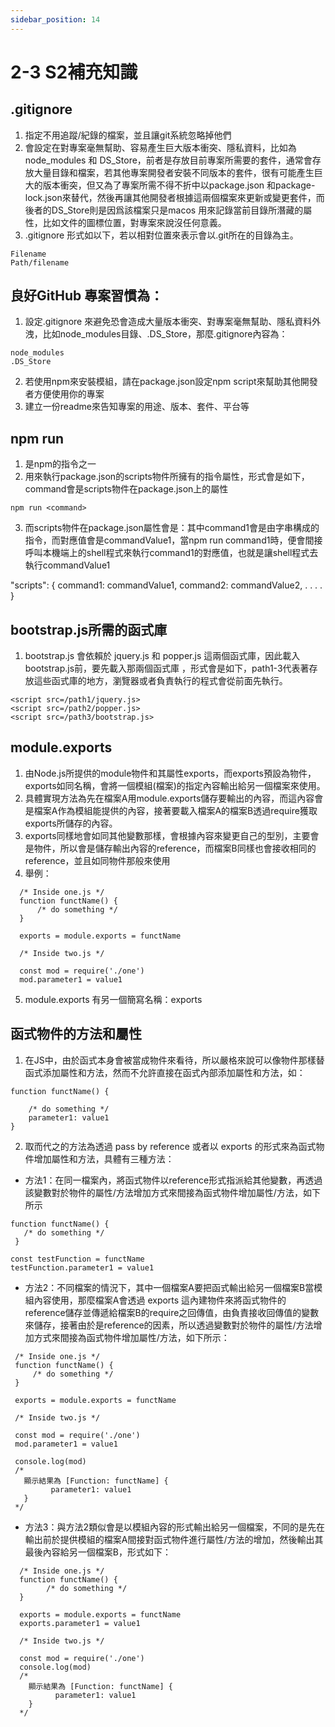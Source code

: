 ```yaml
---
sidebar_position: 14
---
```



# 2-3 S2補充知識


## .gitignore
1. 指定不用追蹤/紀錄的檔案，並且讓git系統忽略掉他們
2. 會設定在對專案毫無幫助、容易產生巨大版本衝突、隱私資料，比如為node_modules 和 DS_Store，前者是存放目前專案所需要的套件，通常會存放大量目錄和檔案，若其他專案開發者安裝不同版本的套件，很有可能產生巨大的版本衝突，但又為了專案所需不得不折中以package.json 和package-lock.json來替代，然後再讓其他開發者根據這兩個檔案來更新或變更套件，而後者的DS_Store則是因爲該檔案只是macos 用來記錄當前目錄所潛藏的屬性，比如文件的圖標位置，對專案來說沒任何意義。
3. .gitignore 形式如以下，若以相對位置來表示會以.git所在的目錄為主。

```
Filename
Path/filename
```

## 良好GitHub 專案習慣為：
1. 設定.gitignore 來避免恐會造成大量版本衝突、對專案毫無幫助、隱私資料外洩，比如node_modules目錄、.DS_Store，那麼.gitignore內容為：
```
node_modules
.DS_Store
```
2. 若使用npm來安裝模組，請在package.json設定npm script來幫助其他開發者方便使用你的專案
3. 建立一份readme來告知專案的用途、版本、套件、平台等 


## npm run 
1. 是npm的指令之一
2. 用來執行package.json的scripts物件所擁有的指令屬性，形式會是如下，command會是scripts物件在package.json上的屬性
```
npm run <command>
```
3. 而scripts物件在package.json屬性會是：其中command1會是由字串構成的指令，而對應值會是commandValue1，當npm run command1時，便會間接呼叫本機端上的shell程式來執行command1的對應值，也就是讓shell程式去執行commandValue1

  "scripts": {
	command1: commandValue1, 
	command2: commandValue2,
				.
				.
				.
				.
   }

## bootstrap.js所需的函式庫
1. bootstrap.js 會依賴於 jquery.js 和 popper.js 這兩個函式庫，因此載入bootstrap.js前，要先載入那兩個函式庫
，形式會是如下，path1-3代表著存放這些函式庫的地方，瀏覽器或者負責執行的程式會從前面先執行。
```
<script src=/path1/jquery.js>
<script src=/path2/popper.js>
<script src=/path3/bootstrap.js>
```

## module.exports 
1. 由Node.js所提供的module物件和其屬性exports，而exports預設為物件，exports如同名稱，會將一個模組(檔案)的指定內容輸出給另一個檔案來使用。
2. 具體實現方法為先在檔案A用module.exports儲存要輸出的內容，而這內容會是檔案A作為模組能提供的內容，接著要載入檔案A的檔案B透過require獲取exports所儲存的內容。
3. exports同樣地會如同其他變數那樣，會根據內容來變更自己的型別，主要會是物件，所以會是儲存輸出內容的reference，而檔案B同樣也會接收相同的reference，並且如同物件那般來使用
4. 舉例：
```
  /* Inside one.js */
  function functName() {
	  /* do something */
  }

  exports = module.exports = functName

  /* Inside two.js */

  const mod = require('./one')
  mod.parameter1 = value1

```
5. module.exports 有另一個簡寫名稱：exports


## 函式物件的方法和屬性
1. 在JS中，由於函式本身會被當成物件來看待，所以嚴格來說可以像物件那樣替函式添加屬性和方法，然而不允許直接在函式內部添加屬性和方法，如：

```
function functName() {

	/* do something */
	parameter1: value1
}
```

2. 取而代之的方法為透過 pass by reference 或者以 exports 的形式來為函式物件增加屬性和方法，具體有三種方法：

 - 方法1：在同一檔案內，將函式物件以reference形式指派給其他變數，再透過該變數對於物件的屬性/方法增加方式來間接為函式物件增加屬性/方法，如下所示

 ```
 function functName() {
  	/* do something */
  }

 const testFunction = functName
 testFunction.parameter1 = value1

 ```

 - 方法2：不同檔案的情況下，其中一個檔案A要把函式輸出給另一個檔案B當模組內容使用，那麼檔案A會透過 exports 這內建物件來將函式物件的reference儲存並傳遞給檔案B的require之回傳值，由負責接收回傳值的變數來儲存，接著由於是reference的因素，所以透過變數對於物件的屬性/方法增加方式來間接為函式物件增加屬性/方法，如下所示： 

 ```
  /* Inside one.js */
  function functName() {
	  /* do something */
  }

  exports = module.exports = functName

  /* Inside two.js */

  const mod = require('./one')
  mod.parameter1 = value1

  console.log(mod)   
  /* 
    顯示結果為 [Function: functName] {
	      parameter1: value1
    } 
  */

 ```
 

 - 方法3：與方法2類似會是以模組內容的形式輸出給另一個檔案，不同的是先在輸出前於提供模組的檔案A間接對函式物件進行屬性/方法的增加，然後輸出其最後內容給另一個檔案B，形式如下：

```
  /* Inside one.js */
  function functName() {
	    /* do something */
  }

  exports = module.exports = functName
  exports.parameter1 = value1

  /* Inside two.js */

  const mod = require('./one')
  console.log(mod)   
  /* 
    顯示結果為 [Function: functName] {
	      parameter1: value1
    } 
  */
 ```


